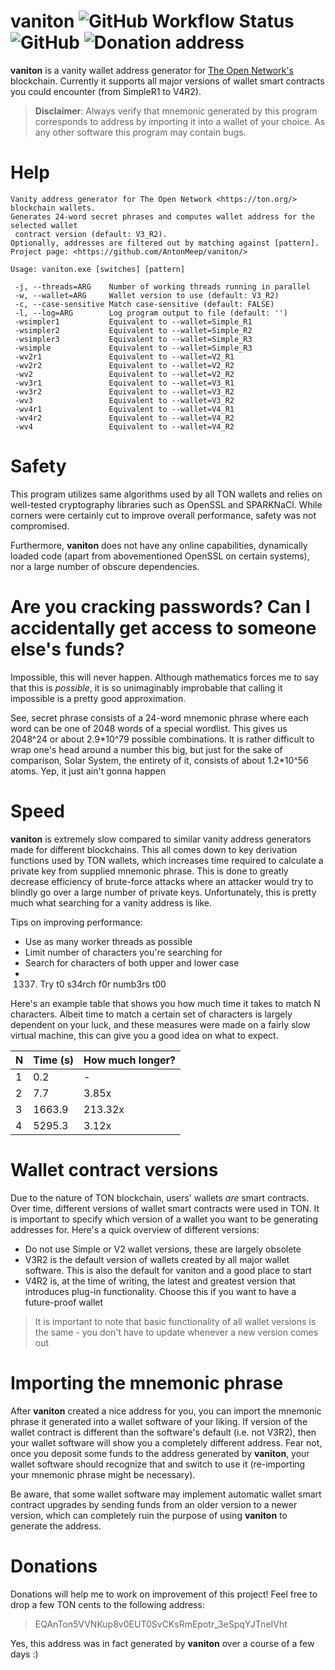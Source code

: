 vaniton ![GitHub Workflow Status](https://img.shields.io/github/workflow/status/AntonMeep/vaniton/CI%20linux) ![GitHub](https://img.shields.io/github/license/AntonMeep/vaniton) ![Donation address](https://img.shields.io/badge/donate%20TON-EQAnTon5VVNKup8v0EUT0SvCKsRmEpotr__3eSpqYJTneIVht%20-blue)
=======

**vaniton** is a vanity wallet address generator for [The Open Network's](https://ton.org/) blockchain. Currently it supports all major versions of wallet smart contracts you could encounter (from SimpleR1 to V4R2).

> **Disclaimer**:
Always verify that mnemonic generated by this program corresponds to address by importing it into a wallet of your choice. As any other software this program may contain bugs.

# Help
```
Vanity address generator for The Open Network <https://ton.org/> blockchain wallets.
Generates 24-word secret phrases and computes wallet address for the selected wallet
 contract version (default: V3_R2).
Optionally, addresses are filtered out by matching against [pattern].
Project page: <https://github.com/AntonMeep/vaniton/>

Usage: vaniton.exe [switches] [pattern]

 -j, --threads=ARG    Number of working threads running in parallel
 -w, --wallet=ARG     Wallet version to use (default: V3_R2)
 -c, --case-sensitive Match case-sensitive (default: FALSE)
 -l, --log=ARG        Log program output to file (default: '')
 -wsimpler1           Equivalent to --wallet=Simple_R1
 -wsimpler2           Equivalent to --wallet=Simple_R2
 -wsimpler3           Equivalent to --wallet=Simple_R3
 -wsimple             Equivalent to --wallet=Simple_R3
 -wv2r1               Equivalent to --wallet=V2_R1
 -wv2r2               Equivalent to --wallet=V2_R2
 -wv2                 Equivalent to --wallet=V2_R2
 -wv3r1               Equivalent to --wallet=V3_R1
 -wv3r2               Equivalent to --wallet=V3_R2
 -wv3                 Equivalent to --wallet=V3_R2
 -wv4r1               Equivalent to --wallet=V4_R1
 -wv4r2               Equivalent to --wallet=V4_R2
 -wv4                 Equivalent to --wallet=V4_R2
```

# Safety
This program utilizes same algorithms used by all TON wallets and relies on well-tested cryptography libraries such as OpenSSL and SPARKNaCl. While corners were certainly cut to improve overall performance, safety was not compromised.

Furthermore, **vaniton** does not have any online capabilities, dynamically loaded code (apart from abovementioned OpenSSL on certain systems), nor a large number of obscure dependencies.

# Are you cracking passwords? Can I accidentally get access to someone else's funds?
Impossible, this will never happen. Although mathematics forces me to say that this is *possible*, it is so unimaginably improbable that calling it impossible is a pretty good approximation.

See, secret phrase consists of a 24-word mnemonic phrase where each word can be one of 2048 words of a special wordlist. This gives us 2048^24 or about 2.9\*10^79 possible combinations. It is rather difficult to wrap one's head around a number this big, but just for the sake of comparison, Solar System, the entirety of it, consists of about 1.2\*10^56 atoms. Yep, it just ain't gonna happen

# Speed
**vaniton** is extremely slow compared to similar vanity address generators made for different blockchains. This all comes down to key derivation functions used by TON wallets, which increases time required to calculate a private key from supplied mnemonic phrase.
This is done to greatly decrease efficiency of brute-force attacks where an attacker would try to blindly go over a large number of private keys. Unfortunately, this is pretty much what searching for a vanity address is like.

Tips on improving performance:
- Use as many worker threads as possible
- Limit number of characters you're searching for
- Search for characters of both upper and lower case
- 1337. Try t0 s34rch f0r numb3rs t00

Here's an example table that shows you how much time it takes to match N characters. Albeit time to match a certain set of characters is largely dependent on your luck, and these measures were made on a fairly slow virtual machine, this can give you a good idea on what to expect.

| N | Time (s) | How much longer? |
|---|----------|------------------|
| 1 |      0.2 |                - |
| 2 |      7.7 |            3.85x |
| 3 |   1663.9 |          213.32x |
| 4 |   5295.3 |            3.12x |


# Wallet contract versions
Due to the nature of TON blockchain, users' wallets *are* smart contracts. Over time, different versions of wallet smart contracts were used in TON. It is important to specify which version of a wallet you want to be generating addresses for. Here's a quick overview of different versions:
- Do not use Simple or V2 wallet versions, these are largely obsolete
- V3R2 is the default version of wallets created by all major wallet software. This is also the default for vaniton and a good place to start
- V4R2 is, at the time of writing, the latest and greatest version that introduces plug-in functionality. Choose this if you want to have a future-proof wallet

>It is important to note that basic functionality of all wallet versions is the same - you don't have to update whenever a new version comes out

# Importing the mnemonic phrase
After **vaniton** created a nice address for you, you can import the mnemonic phrase it generated into a wallet software of your liking. If version of the wallet contract is different than the software's default (i.e. not V3R2), then your wallet software will show you a completely different address. Fear not, once you deposit some funds to the address generated by **vaniton**, your wallet software should recognize that and switch to use it (re-importing your mnemonic phrase might be necessary).

Be aware, that some wallet software may implement automatic wallet smart contract upgrades by sending funds from an older version to a newer version, which can completely ruin the purpose of using **vaniton** to generate the address.

# Donations
Donations will help me to work on improvement of this project!
Feel free to drop a few TON cents to the following address:
> EQAnTon5VVNKup8v0EUT0SvCKsRmEpotr_3eSpqYJTneIVht

Yes, this address was in fact generated by **vaniton** over a course of a few days :)
